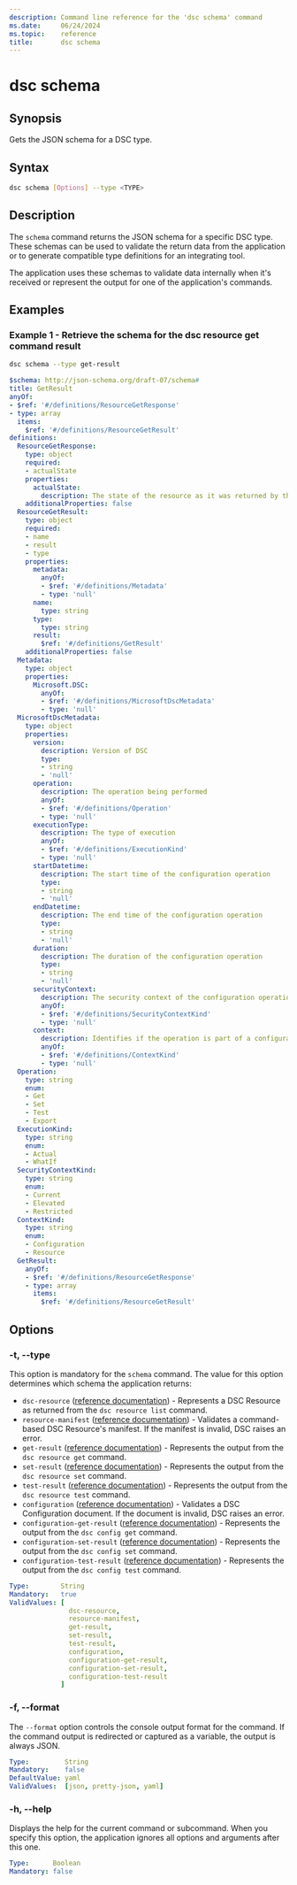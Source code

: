 ```yaml
---
description: Command line reference for the 'dsc schema' command
ms.date:     06/24/2024
ms.topic:    reference
title:       dsc schema
---
```


# dsc schema

## Synopsis

Gets the JSON schema for a DSC type.

## Syntax

```sh
dsc schema [Options] --type <TYPE>
```

## Description

The `schema` command returns the JSON schema for a specific DSC type. These schemas can be used to
validate the return data from the application or to generate compatible type definitions for an
integrating tool.

The application uses these schemas to validate data internally when it's received or represent the
output for one of the application's commands.

## Examples

### Example 1 - Retrieve the schema for the dsc resource get command result

```sh
dsc schema --type get-result
```

```yaml
$schema: http://json-schema.org/draft-07/schema#
title: GetResult
anyOf:
- $ref: '#/definitions/ResourceGetResponse'
- type: array
  items:
    $ref: '#/definitions/ResourceGetResult'
definitions:
  ResourceGetResponse:
    type: object
    required:
    - actualState
    properties:
      actualState:
        description: The state of the resource as it was returned by the Get method.
    additionalProperties: false
  ResourceGetResult:
    type: object
    required:
    - name
    - result
    - type
    properties:
      metadata:
        anyOf:
        - $ref: '#/definitions/Metadata'
        - type: 'null'
      name:
        type: string
      type:
        type: string
      result:
        $ref: '#/definitions/GetResult'
    additionalProperties: false
  Metadata:
    type: object
    properties:
      Microsoft.DSC:
        anyOf:
        - $ref: '#/definitions/MicrosoftDscMetadata'
        - type: 'null'
  MicrosoftDscMetadata:
    type: object
    properties:
      version:
        description: Version of DSC
        type:
        - string
        - 'null'
      operation:
        description: The operation being performed
        anyOf:
        - $ref: '#/definitions/Operation'
        - type: 'null'
      executionType:
        description: The type of execution
        anyOf:
        - $ref: '#/definitions/ExecutionKind'
        - type: 'null'
      startDatetime:
        description: The start time of the configuration operation
        type:
        - string
        - 'null'
      endDatetime:
        description: The end time of the configuration operation
        type:
        - string
        - 'null'
      duration:
        description: The duration of the configuration operation
        type:
        - string
        - 'null'
      securityContext:
        description: The security context of the configuration operation, can be specified to be required
        anyOf:
        - $ref: '#/definitions/SecurityContextKind'
        - type: 'null'
      context:
        description: Identifies if the operation is part of a configuration
        anyOf:
        - $ref: '#/definitions/ContextKind'
        - type: 'null'
  Operation:
    type: string
    enum:
    - Get
    - Set
    - Test
    - Export
  ExecutionKind:
    type: string
    enum:
    - Actual
    - WhatIf
  SecurityContextKind:
    type: string
    enum:
    - Current
    - Elevated
    - Restricted
  ContextKind:
    type: string
    enum:
    - Configuration
    - Resource
  GetResult:
    anyOf:
    - $ref: '#/definitions/ResourceGetResponse'
    - type: array
      items:
        $ref: '#/definitions/ResourceGetResult'
```

## Options

### -t, --type

This option is mandatory for the `schema` command. The value for this option determines which
schema the application returns:

- `dsc-resource` ([reference documentation][01]) - Represents a DSC Resource as returned from the
  `dsc resource list` command.
- `resource-manifest` ([reference documentation][02]) - Validates a command-based DSC Resource's
  manifest. If the manifest is invalid, DSC raises an error.
- `get-result` ([reference documentation][03]) - Represents the output from the `dsc resource get`
  command.
- `set-result` ([reference documentation][04]) - Represents the output from the `dsc resource set`
  command.
- `test-result` ([reference documentation][05]) - Represents the output from the
  `dsc resource test` command.
- `configuration` ([reference documentation][06]) - Validates a DSC Configuration document. If the
  document is invalid, DSC raises an error.
- `configuration-get-result` ([reference documentation][07]) - Represents the output from the
  `dsc config get` command.
- `configuration-set-result` ([reference documentation][08]) - Represents the output from the
  `dsc config set` command.
- `configuration-test-result` ([reference documentation][09]) - Represents the output from the
  `dsc config test` command.

```yaml
Type:        String
Mandatory:   true
ValidValues: [
               dsc-resource,
               resource-manifest,
               get-result,
               set-result,
               test-result,
               configuration,
               configuration-get-result,
               configuration-set-result,
               configuration-test-result
             ]
```

### -f, --format

The `--format` option controls the console output format for the command. If the command output is
redirected or captured as a variable, the output is always JSON.

```yaml
Type:         String
Mandatory:    false
DefaultValue: yaml
ValidValues:  [json, pretty-json, yaml]
```

### -h, --help

Displays the help for the current command or subcommand. When you specify this option, the
application ignores all options and arguments after this one.

```yaml
Type:      Boolean
Mandatory: false
```

[01]: ../../schemas/outputs/resource/list.md
[02]: ../../schemas/resource/manifest/root.md
[03]: ../../schemas/outputs/resource/get.md
[04]: ../../schemas/outputs/resource/set.md
[05]: ../../schemas/outputs/resource/test.md
[06]: ../../schemas/config/document.md
[07]: ../../schemas/outputs/config/get.md
[08]: ../../schemas/outputs/config/set.md
[09]: ../../schemas/outputs/config/test.md
